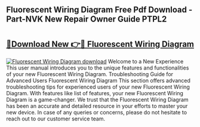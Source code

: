 ## Fluorescent Wiring Diagram Free Pdf Download - Part-NVK New Repair Owner Guide PTPL2

# <h2><a href="http://dfpnc9p.blite.top/?on=Fluorescent+Wiring+Diagram">🔗Download New 👉🔴 Fluorescent Wiring Diagram</a></h2>

[![Fluorescent Wiring Diagram download](https://i.imgur.com/lujVjoI.png)](http://dfpnc9p.blite.top/?on=Fluorescent+Wiring+Diagram)
Welcome to a New Experience This user manual introduces you to the unique features and functionalities of your new Fluorescent Wiring Diagram. Troubleshooting Guide for Advanced Users Fluorescent Wiring Diagram This section offers advanced troubleshooting tips for experienced users of your new Fluorescent Wiring Diagram. With features like list of features, your new Fluorescent Wiring Diagram is a game-changer. We trust that the Fluorescent Wiring Diagram has been an accurate and detailed resource in your efforts to master your new device. In case of any queries or concerns, please do not hesitate to reach out to our customer service team.
